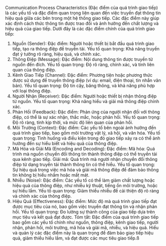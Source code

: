 Communication Process Characteristics (Đặc điểm của quá trình giao tiếp) là các yếu tố và đặc điểm quan trọng liên quan đến việc truyền đạt thông tin hiệu quả giữa các bên trong một hệ thống giao tiếp. Các đặc điểm này giúp xác định cách thức thông tin được trao đổi và ảnh hưởng đến chất lượng và hiệu quả của giao tiếp. Dưới đây là các đặc điểm chính của quá trình giao tiếp:

1. Nguồn (Sender):
Đặc điểm: Người hoặc thiết bị bắt đầu quá trình giao tiếp, tạo ra thông điệp để truyền tải.
Yếu tố quan trọng: Khả năng truyền đạt ý tưởng rõ ràng, hiệu quả, và chính xác.
2. Thông Điệp (Message):
Đặc điểm: Nội dung thông tin được truyền từ nguồn đến đích.
Yếu tố quan trọng: Độ rõ ràng, chính xác, và tính liên quan của thông điệp.
3. Kênh Giao Tiếp (Channel):
Đặc điểm: Phương tiện hoặc phương thức được sử dụng để truyền thông điệp (ví dụ: email, điện thoại, tin nhắn văn bản).
Yếu tố quan trọng: Độ tin cậy, băng thông, và khả năng phù hợp với loại thông điệp.
4. Người Nhận (Receiver):
Đặc điểm: Người hoặc thiết bị nhận thông điệp từ nguồn.
Yếu tố quan trọng: Khả năng hiểu và giải mã thông điệp chính xác.
5. Phản Hồi (Feedback):
Đặc điểm: Phản ứng của người nhận đối với thông điệp, có thể là sự xác nhận, thắc mắc, hoặc phản hồi.
Yếu tố quan trọng: Độ rõ ràng, tính kịp thời, và mức độ liên quan của phản hồi.
6. Môi Trường (Context):
Đặc điểm: Các yếu tố bên ngoài ảnh hưởng đến quá trình giao tiếp, bao gồm môi trường vật lý, xã hội, và văn hóa.
Yếu tố quan trọng: Tình huống và điều kiện trong đó giao tiếp xảy ra có thể ảnh hưởng đến sự hiểu biết và hiệu quả của thông điệp.
7. Mã Hóa và Giải Mã (Encoding and Decoding):
Đặc điểm:
Mã hóa: Quá trình mà nguồn chuyển đổi thông tin thành thông điệp có thể truyền tải qua kênh giao tiếp.
Giải mã: Quá trình mà người nhận chuyển đổi thông điệp từ dạng truyền tải thành thông tin có thể hiểu.
Yếu tố quan trọng: Sự hiệu quả trong việc mã hóa và giải mã thông điệp để đảm bảo thông tin không bị hiểu nhầm hoặc mất mát.
8. Nhiễu (Noise):
Đặc điểm: Các yếu tố có thể làm giảm chất lượng hoặc hiệu quả của thông điệp, như nhiễu kỹ thuật, tiếng ồn môi trường, hoặc sự hiểu lầm.
Yếu tố quan trọng: Giảm thiểu nhiễu để cải thiện độ rõ ràng và chính xác của thông điệp.
9. Hiệu Quả (Effectiveness):
Đặc điểm: Mức độ mà quá trình giao tiếp đạt được mục tiêu của nó, bao gồm việc truyền đạt thông tin và nhận phản hồi.
Yếu tố quan trọng: Đo lường sự thành công của giao tiếp dựa trên mục tiêu và kết quả đạt được.
Tóm tắt:
Đặc điểm của quá trình giao tiếp bao gồm các yếu tố chính như nguồn, thông điệp, kênh giao tiếp, người nhận, phản hồi, môi trường, mã hóa và giải mã, nhiễu, và hiệu quả. Hiểu và quản lý các đặc điểm này là quan trọng để đảm bảo giao tiếp hiệu quả, giảm thiểu hiểu lầm, và đạt được các mục tiêu giao tiếp.ß